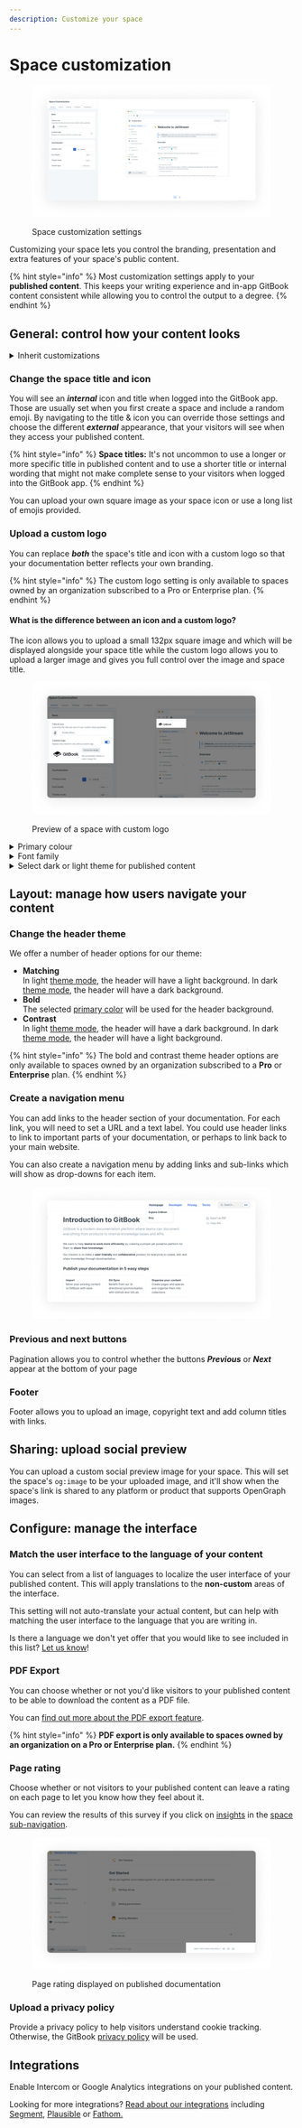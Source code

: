 ```yaml
---
description: Customize your space
---
```


# Space customization

<figure><img src="../../.gitbook/assets/space-customization (1).png" alt="A screenshot showing the space customization settings. On the left are the settings themselves, and on the right is a preview of how the published content will look with the selected settings."><figcaption><p>Space customization settings</p></figcaption></figure>

Customizing your space lets you control the branding, presentation and extra features of your space's public content.

{% hint style="info" %}
Most customization settings apply to your **published content**. This keeps your writing experience and in-app GitBook content consistent while allowing you to control the output to a degree.
{% endhint %}

## General: control how your content looks

<details>

<summary>Inherit customizations</summary>

If the space you are customizing is within a collection, you'll see this option:

<img src="../../.gitbook/assets/inherit-customizations.png" alt="Inherit customizations" data-size="original">

When this setting is enabled, the space will automatically inherit any changes made to the customization settings for the parent collection. This is useful if you want to control multiple spaces' customizations in one place, and removes the need to make the same change multiple times across spaces.

</details>

### Change the space title and icon&#x20;

You will see an _**internal**_ icon and title when logged into the GitBook app. Those are usually set when you first create a space and include a random emoji. By navigating to the title & icon you can override those settings and choose the different _**external**_ appearance, that your visitors will see when they access your published content.

{% hint style="info" %}
**Space titles:** It's not uncommon to use a longer or more specific title in published content and to use a shorter title or internal wording that might not make complete sense to your visitors when logged into the GitBook app.&#x20;
{% endhint %}

You can upload your own square image as your space icon or use a long list of emojis provided.&#x20;

### Upload a custom logo

You can replace _**both**_ the space's title and icon with a custom logo so that your documentation better reflects your own branding.

{% hint style="info" %}
The custom logo setting is only available to spaces owned by an organization subscribed to a Pro or Enterprise plan.
{% endhint %}

#### What is the difference between an icon and a custom logo?&#x20;

The icon allows you to upload a small 132px square image and which will be displayed alongside your space title while the custom logo allows you to upload a larger image and gives you full control over the image and space title.&#x20;

<figure><img src="../../.gitbook/assets/custom-logo.png" alt=""><figcaption><p>Preview of a space with custom logo</p></figcaption></figure>

<details>

<summary>Primary colour</summary>

The chosen primary color will be applied to things like links, hover states, and buttons. While you can use any color you'd like, it's important to keep accessibility in mind and choose something that will have good contrast when used as a text link.

</details>

<details>

<summary>Font family</summary>

You can customize the font family from a list of predefined options.

GitBook doesn't support the uploading or linking of custom fonts. If you think we're missing a typeface that works wonderfully for headers, body copy, and captions, [let us know](../../faq/support.md)!

**The font family setting is only available to spaces owned by an organization subscribed to a Pro or Enterprise plan.**

</details>

<details>

<summary>Select dark or light theme for published content</summary>

Choose between a light and a dark theme.

**This setting only affects the published content. If you're looking to use a different theme when logged into the GitBook app, you can do so from your settings menu, found at the bottom of the** [**sidebar**](https://docs.gitbook.com/getting-started/overview#sidebar)**.**

</details>

## Layout: manage how users navigate your content

### Change the header theme

We offer a number of header options for our theme:

* **Matching**\
  In light [theme mode](space-customization.md#theme-mode), the header will have a light background. In dark [theme mode](space-customization.md#theme-mode), the header will have a dark background.
* **Bold**\
  The selected [primary color](space-customization.md#primary-color) will be used for the header background.
* **Contrast**\
  In light [theme mode](space-customization.md#theme-mode), the header will have a dark background. In dark [theme mode](space-customization.md#theme-mode), the header will have a light background.

{% hint style="info" %}
The bold and contrast theme header options are only available to spaces owned by an organization subscribed to a **Pro** or **Enterprise** plan.
{% endhint %}

### Create a navigation menu

You can add links to the header section of your documentation. For each link, you will need to set a URL and a text label. You could use header links to link to important parts of your documentation, or perhaps to link back to your main website.

You can also create a navigation menu by adding links and sub-links which will show as drop-downs for each item.

<figure><img src="../../.gitbook/assets/Sub-headers.png" alt=""><figcaption></figcaption></figure>

### Previous and next buttons

Pagination allows you to control whether the buttons _**Previous**_ or _**Next**_ appear at the bottom of your page

### Footer

Footer allows you to upload an image, copyright text and add column titles with links.&#x20;

## Sharing: upload social preview

You can upload a custom social preview image for your space. This will set the space's `og:image` to be your uploaded image, and it'll show when the space's link is shared to any platform or product that supports OpenGraph images.

## Configure: manage the interface&#x20;

### Match the user interface to the language of your content

You can select from a list of languages to localize the user interface of your published content. This will apply translations to the **non-custom** areas of the interface.

This setting will not auto-translate your actual content, but can help with matching the user interface to the language that you are writing in.

Is there a language we don't yet offer that you would like to see included in this list? [Let us know](../../faq/support.md)!

### PDF Export

You can choose whether or not you'd like visitors to your published content to be able to download the content as a PDF file.

You can [find out more about the PDF export feature](../share/pdf-export.md).

{% hint style="info" %}
**PDF export is only available to spaces owned by an organization on a Pro or Enterprise plan.**
{% endhint %}

### Page rating&#x20;

Choose whether or not visitors to your published content can leave a rating on each page to let you know how they feel about it.

You can review the results of this survey if you click on [insights](../insights.md) in the [space sub-navigation](https://docs.gitbook.com/getting-started/overview#space-sub-navigation).

<figure><img src="../../.gitbook/assets/page-rating (1).png" alt=""><figcaption><p>Page rating displayed on published documentation </p></figcaption></figure>

### Upload a privacy policy

Provide a privacy policy to help visitors understand cookie tracking. Otherwise, the GitBook [privacy policy](https://policies.gitbook.com/privacy/cookies) will be used.

## Integrations

Enable Intercom or Google Analytics integrations on your published content.&#x20;

Looking for more integrations? [Read about our integrations](space-customization.md#integrations) including [Segment](../../product-tour/integrations/segment/), [Plausible](../../product-tour/integrations/plausible/) or [Fathom.](../../product-tour/integrations/fathom/)&#x20;
